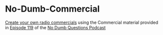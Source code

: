 # No-Dumb-Commercial
[Create your own radio commercials](https://antgiant.github.io/No-Dumb-Commercial/index.html) using the Commercial material provided in [Episode 119](https://www.nodumbquestions.fm/listen/2021/10/21/119-whats-on-the-radio) of the [No Dumb Questions Podcast](https://www.nodumbquestions.fm/)
